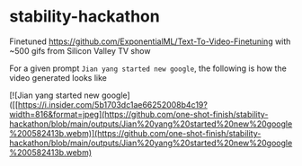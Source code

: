 # stability-hackathon

Finetuned https://github.com/ExponentialML/Text-To-Video-Finetuning with ~500 gifs from Silicon Valley TV show

For a given prompt `Jian yang started new google`, the following is how the video generated looks like

[![Jian yang started new google]([[https://i.insider.com/5b1703dc1ae66252008b4c19?width=816&format=jpeg](https://github.com/one-shot-finish/stability-hackathon/blob/main/outputs/Jian%20yang%20started%20new%20google%200582413b.webm)](https://github.com/one-shot-finish/stability-hackathon/blob/main/outputs/Jian%20yang%20started%20new%20google%200582413b.webm)
